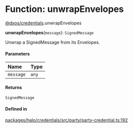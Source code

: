 # Function: unwrapEnvelopes

[@dxos/credentials](../modules/dxos_credentials.md).unwrapEnvelopes

**unwrapEnvelopes**(`message`): `SignedMessage`

Unwrap a SignedMessage from its Envelopes.

#### Parameters

| Name | Type |
| :------ | :------ |
| `message` | `any` |

#### Returns

`SignedMessage`

#### Defined in

[packages/halo/credentials/src/party/party-credential.ts:192](https://github.com/dxos/dxos/blob/db8188dae/packages/halo/credentials/src/party/party-credential.ts#L192)
